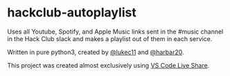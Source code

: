 # hackclub-autoplaylist
Uses all Youtube, Spotify, and Apple Music links sent in the #music channel in the Hack Club slack and makes a playlist out of them in each service.

Written in pure python3, created by [@lukec11](https://github.com/lukec11) and [@harbar20](https://github.com/harbar20).

This project was created almost exclusively using [VS Code Live Share](https://marketplace.visualstudio.com/items?itemName=MS-vsliveshare.vsliveshare).
